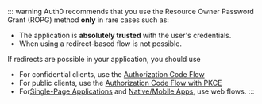 ::: warning
Auth0 recommends that you use the Resource Owner Password Grant (ROPG) method **only** in rare cases such as: 
- The application is **absolutely trusted** with the user's credentials. 
- When using a redirect-based flow is not possible. 

If redirects are possible in your application, you should use
* For confidential clients, use the [Authorization Code Flow](/flows/concepts/auth-code)
* For public clients, use the [Authorization Code Flow with PKCE](/flows/concepts/auth-code-pkce)
* For[Single-Page Applications](/flows/concepts/implicit) and [Native/Mobile Apps](/flows/concepts/auth-code-pkce), use web flows.
:::